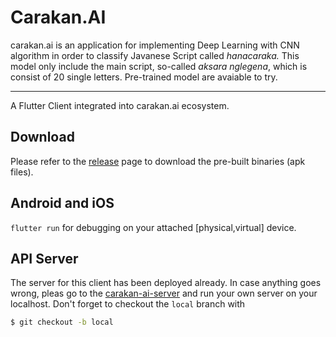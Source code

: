 # Carakan.AI
carakan.ai is an application for implementing Deep Learning with CNN
algorithm in order to classify Javanese Script called _hanacaraka._
This model only include the main script, so-called _aksara nglegena_,
which is consist of 20 single letters. Pre-trained model are avaiable
to try.

---

A Flutter Client integrated into carakan.ai ecosystem.

## Download
Please refer to the [release](/releases/latest) page to download the
pre-built binaries (apk files).

## Android and iOS
`flutter run` for debugging on your attached \[physical,virtual\] device.

## API Server
The server for this client has been deployed already. In case anything
goes wrong, pleas go to the [carakan-ai-server](https://github.com/ariqfadlan/carakan-ai=server)
and run your own server on your localhost. Don't forget to checkout the `local`
branch with
```bash
$ git checkout -b local
```
